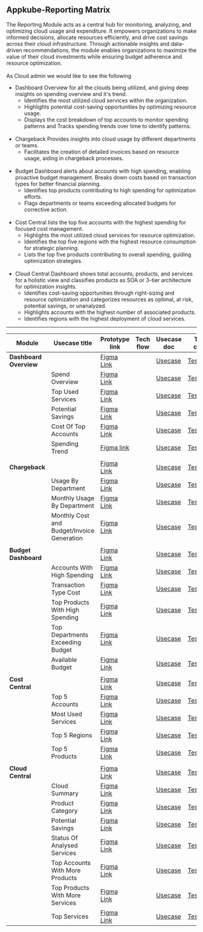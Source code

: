  Appkube-Reporting Matrix
 ---------------------------

 The Reporting Module acts as a central hub for monitoring, analyzing, and optimizing cloud usage and expenditure. It empowers organizations to make informed decisions, allocate resources efficiently, and drive cost savings across their cloud infrastructure. Through actionable insights and data-driven recommendations, the module enables organizations to maximize the value of their cloud investments while ensuring budget adherence and resource optimization.<br>
 <br>
  As Cloud admin we would like to see the following<br>
 - Dashboard Overview for all the clouds being utilized, and giving deep insights on spending overview and it's trend.<br>
   - Identifies the most utilized cloud services within the organization.<br>
   - Highlights potential cost-saving opportunities by optimizing resource usage.<br>
   - Displays the cost breakdown of top accounts to monitor spending patterns and Tracks spending trends over time to identify patterns. <br>
   <br>
- Chargeback Provides insights into cloud usage by different departments or teams.<br>
   - Facilitates the creation of detailed invoices based on resource usage, aiding in chargeback processes.<br>
   <br>
- Budget Dashboard alerts about accounts with high spending, enabling proactive budget management. Breaks down costs based on transaction types for better financial planning.<br>
  - Identifies top products contributing to high spending for optimization efforts.<br>
  - Flags departments or teams exceeding allocated budgets for corrective action.<br>
  <br>
- Cost Central lists the top five accounts with the highest spending for focused cost management.<br>
  -  Highlights the most utilized cloud services for resource optimization.<br>
  -  Identifies the top five regions with the highest resource consumption for strategic planning.<br>
  - Lists the top five products contributing to overall spending, guiding optimization strategies.
  <br>
- Cloud Central Dashboard shows total accounts, products, and services for a holistic view and classifies products as SOA or 3-tier architecture for optimization insights.<br>
    - Identifies cost-saving opportunities through right-sizing and resource optimization and categorizes resources as optimal, at risk, potential savings, or unanalyzed.
    - Highlights accounts with the highest number of associated products.
    - Identifies regions with the highest deployment of cloud services. 

 - ----------------------------------------------------------
|Module|Usecase title|Prototype link|Tech flow|Usecase doc|Test case|
|------|-------------|--------------|---------|-----------|---------|
**Dashboard Overview**||[Figma Link](https://www.figma.com/proto/dlkcEDolt9QlU3E7qxB4sC/Reporting-Module-Prototype?page-id=29478%3A37045&type=design&node-id=34285-6483&viewport=88%2C215%2C0.07&t=2nSLlFWv7u0Lqn0U-1&scaling=scale-down-width&starting-point-node-id=34285%3A6483&show-proto-sidebar=1&mode=design)||[Usecase](https://github.com/AppkubeCloud/appkube-usecases-doc/blob/main/Reporting/Use%20cases/Dashboard/Dashboard%20Overview-UC.md)|[Testcase](https://github.com/AppkubeCloud/appkube-usecases-doc/blob/main/Reporting/Test%20cases/Dasboard/dashboard%20Overview-TC.md)|
||Spend Overview|[Figma Link](https://www.figma.com/proto/dlkcEDolt9QlU3E7qxB4sC/Reporting-Module-Prototype?page-id=29478%3A37045&node-id=33853-4923&starting-point-node-id=29478%3A43993&scaling=min-zoom&show-proto-sidebar=1&mode=design&t=5bV68rUMF1HAmNgv-1)||[Usecase](https://github.com/AppkubeCloud/appkube-usecases-doc/blob/main/Reporting/Use%20cases/Dashboard/Spending%20Overview-UC.md)|[Testcase](https://github.com/AppkubeCloud/appkube-usecases-doc/blob/main/Reporting/Test%20cases/Dasboard/Spending%20Overview-TC.md)|
||Top Used Services|[Figma Link](https://www.figma.com/proto/dlkcEDolt9QlU3E7qxB4sC/Reporting-Module-Prototype?page-id=29478%3A37045&node-id=33853-5741&starting-point-node-id=33853%3A5741&scaling=min-zoom&show-proto-sidebar=1&mode=design&t=5bV68rUMF1HAmNgv-1)||[Usecase](https://github.com/AppkubeCloud/appkube-usecases-doc/blob/main/Reporting/Use%20cases/Dashboard/Top%20Used%20Services-UC.md)|[Testcase](https://github.com/AppkubeCloud/appkube-usecases-doc/blob/main/Reporting/Test%20cases/Dasboard/Top%20Used%20services-TC.md)|
||Potential Savings|[Figma Link](https://www.figma.com/proto/dlkcEDolt9QlU3E7qxB4sC/Reporting-Module-Prototype?page-id=29478%3A37045&type=design&node-id=33853-6682&viewport=-4%2C-716%2C0.08&t=wF2nvVJfG5TWnDzx-1&scaling=min-zoom&starting-point-node-id=33853%3A6626&show-proto-sidebar=1&mode=design)||[Usecase](https://github.com/AppkubeCloud/appkube-usecases-doc/blob/main/Reporting/Use%20cases/Dashboard/Potential%20Savings-UC.md)|[Testcase](https://github.com/AppkubeCloud/appkube-usecases-doc/blob/main/Reporting/Test%20cases/Dasboard/Potential%20Savings-TC.md)|
||Cost Of Top Accounts|[Figma Link](https://www.figma.com/proto/dlkcEDolt9QlU3E7qxB4sC/Reporting-Module-Prototype?page-id=29478%3A37045&type=design&node-id=33853-8054&viewport=-4%2C-716%2C0.08&t=wF2nvVJfG5TWnDzx-1&scaling=min-zoom&starting-point-node-id=33853%3A8054&show-proto-sidebar=1&mode=design)||[Usecase](https://github.com/AppkubeCloud/appkube-usecases-doc/blob/main/Reporting/Use%20cases/Dashboard/Cost%20Of%20Top%20Acc-UC.md)|[Testcase](https://github.com/AppkubeCloud/appkube-usecases-doc/blob/main/Reporting/Test%20cases/Dasboard/Cost%20Of%20Top%20Acc-TC.md)|
||Spending Trend|[Figma link](https://www.figma.com/proto/dlkcEDolt9QlU3E7qxB4sC/Reporting-Module-Prototype?page-id=29478%3A37045&type=design&node-id=33853-8896&viewport=-4%2C-716%2C0.08&t=wF2nvVJfG5TWnDzx-1&scaling=min-zoom&starting-point-node-id=33853%3A8896&show-proto-sidebar=1&mode=design)||[Usecase](https://github.com/AppkubeCloud/appkube-usecases-doc/blob/main/Reporting/Use%20cases/Dashboard/Spending%20Trend-UC.md)|[Testcase](https://github.com/AppkubeCloud/appkube-usecases-doc/blob/main/Reporting/Test%20cases/Dasboard/Spending%20Trend-TC.md)|
|||||||
**Chargeback**||[Figma Link](https://www.figma.com/proto/dlkcEDolt9QlU3E7qxB4sC/Reporting-Module-Prototype?type=design&node-id=29560-31252&t=raZWeZBn767mEDUn-0&scaling=scale-down&page-id=29560%3A30876&starting-point-node-id=29560%3A31252)||[Usecase](https://github.com/AppkubeCloud/appkube-usecases-doc/blob/main/Reporting/Use%20cases/Chargeback/Chargeback%20Overview-UC.md)|[Testcase](https://github.com/AppkubeCloud/appkube-usecases-doc/blob/main/Reporting/Test%20cases/Chargeback/Chargeback%20Dashboard%20Overview..md)|
||Usage By Department|[Figma Link](https://www.figma.com/proto/dlkcEDolt9QlU3E7qxB4sC/Reporting-Module-Prototype?page-id=29560%3A30876&type=design&node-id=33865-29041&viewport=993%2C189%2C0.04&t=K57dmrManPa2Istd-1&scaling=min-zoom&starting-point-node-id=33865%3A29041&show-proto-sidebar=1&mode=design)||[Usecase](https://github.com/AppkubeCloud/appkube-usecases-doc/blob/main/Reporting/Use%20cases/Chargeback/Usage%20By%20Department-UC.md)|[Testcase](https://github.com/AppkubeCloud/appkube-usecases-doc/blob/main/Reporting/Test%20cases/Chargeback/Usage%20By%20Dept-TC.md)|
||Monthly Usage By Department|[Figma Link](https://www.figma.com/proto/dlkcEDolt9QlU3E7qxB4sC/Reporting-Module-Prototype?page-id=29560%3A30876&type=design&node-id=33865-29084&viewport=993%2C189%2C0.04&t=K57dmrManPa2Istd-1&scaling=min-zoom&starting-point-node-id=33865%3A29084&show-proto-sidebar=1&mode=design)||[Usecase](https://github.com/AppkubeCloud/appkube-usecases-doc/blob/main/Reporting/Use%20cases/Chargeback/Monthly%20Usage%20By%20Department-UC.md)|[Testcase](https://github.com/AppkubeCloud/appkube-usecases-doc/blob/main/Reporting/Test%20cases/Chargeback/Monthly%20Usage%20By%20Dept-TC.md)|
||Monthly Cost and Budget/Invoice Generation|[Figma Link](https://www.figma.com/proto/dlkcEDolt9QlU3E7qxB4sC/Reporting-Module-Prototype?page-id=29560%3A30876&type=design&node-id=33865-29133&viewport=993%2C189%2C0.04&t=K57dmrManPa2Istd-1&scaling=scale-down&starting-point-node-id=33865%3A29133&show-proto-sidebar=1&mode=design)||[Usecase](https://github.com/AppkubeCloud/appkube-usecases-doc/blob/main/Reporting/Use%20cases/Chargeback/Monthly%20Cost%20-%20Invoice%20Generation-UC.md)|[Testcase](https://github.com/AppkubeCloud/appkube-usecases-doc/blob/main/Reporting/Test%20cases/Chargeback/Monthly%20Cost-Invoice%20Generation-TC.md)|
|||||||
**Budget Dashboard**||[Figma Link](https://www.figma.com/proto/dlkcEDolt9QlU3E7qxB4sC/Reporting-Module-Prototype?type=design&node-id=29494-50186&t=raZWeZBn767mEDUn-0&scaling=scale-down&page-id=29494%3A50138&starting-point-node-id=29494%3A50186)||[Usecase](https://github.com/AppkubeCloud/appkube-usecases-doc/blob/main/Reporting/Use%20cases/Budget/Budget%20Overview-UC.md)|[Testcase](https://github.com/AppkubeCloud/appkube-usecases-doc/blob/main/Reporting/Test%20cases/Budget/Budget%20Dashboard-TC.md)|
||Accounts With High Spending|[Figma Link](https://www.figma.com/proto/dlkcEDolt9QlU3E7qxB4sC/Reporting-Module-Prototype?page-id=29494%3A50138&type=design&node-id=33899-13424&viewport=726%2C-936%2C0.06&t=Wr1zVsjaqTu9GvHr-1&scaling=scale-down&starting-point-node-id=33899%3A13424&show-proto-sidebar=1&mode=design)||[Usecase](https://github.com/AppkubeCloud/appkube-usecases-doc/blob/main/Reporting/Use%20cases/Budget/Top%20Acc%20With%20High%20Spending-UC.md)|[Testcase](https://github.com/AppkubeCloud/appkube-usecases-doc/blob/main/Reporting/Test%20cases/Budget/Top%20Acc%20With%20High%20Spending-TC.md)|
||Transaction Type Cost|[Figma Link](https://www.figma.com/proto/dlkcEDolt9QlU3E7qxB4sC/Reporting-Module-Prototype?page-id=29494%3A50138&type=design&node-id=33970-9757&viewport=726%2C-936%2C0.06&t=Wr1zVsjaqTu9GvHr-1&scaling=scale-down&starting-point-node-id=33970%3A9757&show-proto-sidebar=1&mode=design)||[Usecase](https://github.com/AppkubeCloud/appkube-usecases-doc/blob/main/Reporting/Use%20cases/Budget/Transaction%20Type%20Cost-UC.md)|[Testcase](https://github.com/AppkubeCloud/appkube-usecases-doc/blob/main/Reporting/Test%20cases/Budget/Transaction%20Type%20Cost-TC.md)|
||Top Products With High Spending|[Figma Link](https://www.figma.com/proto/dlkcEDolt9QlU3E7qxB4sC/Reporting-Module-Prototype?page-id=29494%3A50138&type=design&node-id=33899-15111&viewport=726%2C-936%2C0.06&t=Wr1zVsjaqTu9GvHr-1&scaling=scale-down&starting-point-node-id=33899%3A15111&show-proto-sidebar=1&mode=design)||[Usecase](https://github.com/AppkubeCloud/appkube-usecases-doc/blob/main/Reporting/Use%20cases/Budget/Top%20Products%20With%20High%20Spending-UC.md)|[Testcase](https://github.com/AppkubeCloud/appkube-usecases-doc/blob/main/Reporting/Test%20cases/Budget/Top%20Products%20With%20High%20Spending-TC.md)|
||Top Departments Exceeding Budget|[Figma Link](https://www.figma.com/proto/dlkcEDolt9QlU3E7qxB4sC/Reporting-Module-Prototype?page-id=29494%3A50138&type=design&node-id=33899-15469&viewport=726%2C-936%2C0.06&t=Wr1zVsjaqTu9GvHr-1&scaling=scale-down&starting-point-node-id=33899%3A15469&show-proto-sidebar=1&mode=design)||[Usecase](https://github.com/AppkubeCloud/appkube-usecases-doc/blob/main/Reporting/Use%20cases/Budget/Top%20Dept%20Exceeding%20Budget-UC.md)|[Testcase](https://github.com/AppkubeCloud/appkube-usecases-doc/blob/main/Reporting/Test%20cases/Budget/Top%20Dept%20Exceeding%20Budget-TC.md)|
||Available Budget|[Figma Link](https://www.figma.com/proto/dlkcEDolt9QlU3E7qxB4sC/Reporting-Module-Prototype?page-id=29494%3A50138&type=design&node-id=33923-6752&viewport=726%2C-936%2C0.06&t=Wr1zVsjaqTu9GvHr-1&scaling=scale-down&starting-point-node-id=33923%3A6752&show-proto-sidebar=1&mode=design)||[Usecase](https://github.com/AppkubeCloud/appkube-usecases-doc/blob/main/Reporting/Use%20cases/Budget/Available%20Budgets-UC.md)|[Testcase](https://github.com/AppkubeCloud/appkube-usecases-doc/blob/main/Reporting/Test%20cases/Budget/Available%20Budget-TC.md)|
|||||||
**Cost Central**||[Figma Link](https://www.figma.com/proto/dlkcEDolt9QlU3E7qxB4sC/Reporting-Module-Prototype?page-id=29465%3A20833&type=design&node-id=29494-29102&viewport=38%2C302%2C0.02&t=kHHSXj6QatGm37Bu-1&scaling=scale-down-width&starting-point-node-id=29494%3A29102&mode=design)||[Usecase](https://github.com/AppkubeCloud/appkube-usecases-doc/blob/main/Reporting/Use%20cases/Cost%20Central/Cost%20Central%20Overview-UC.md)|[Testcase](https://github.com/AppkubeCloud/appkube-usecases-doc/blob/main/Reporting/Test%20cases/Cost%20Central%20/Cost%20Central%20Dashboard-TC.md)|
||Top 5 Accounts|[Figma Link](https://www.figma.com/proto/dlkcEDolt9QlU3E7qxB4sC/Reporting-Module-Prototype?page-id=29465%3A20833&type=design&node-id=33861-10488&viewport=-1681%2C-1748%2C0.29&t=aM39nXszLLXbGFiC-1&scaling=scale-down-width&starting-point-node-id=33861%3A10488)||[Usecase](https://github.com/AppkubeCloud/appkube-usecases-doc/tree/main/Reporting/Use%20cases/Cost%20Central)|[Testcase](https://github.com/AppkubeCloud/appkube-usecases-doc/blob/main/Reporting/Test%20cases/Cost%20Central%20/Top%205%20Acc-TC.md)|
||Most Used Services|[Figma Link](https://www.figma.com/proto/dlkcEDolt9QlU3E7qxB4sC/Reporting-Module-Prototype?page-id=29465%3A20833&type=design&node-id=33861-12224&viewport=-2251%2C-1116%2C0.19&t=QsecBEQJtJQbZ4ch-1&scaling=scale-down-width&starting-point-node-id=33861%3A12224&mode=design)||[Usecase](https://github.com/AppkubeCloud/appkube-usecases-doc/blob/main/Reporting/Use%20cases/Cost%20Central/Most%20Used%20Services-UC.md)|[Testcase](https://github.com/AppkubeCloud/appkube-usecases-doc/blob/main/Reporting/Test%20cases/Cost%20Central%20/Most%20Used%20Services-TC.md)|
||Top 5 Regions|[Figma Link](https://www.figma.com/proto/dlkcEDolt9QlU3E7qxB4sC/Reporting-Module-Prototype?page-id=29465%3A20833&type=design&node-id=33861-13481&viewport=-1031%2C-1558%2C0.16&t=ro06L18GlEK7DNG1-1&scaling=scale-down-width&starting-point-node-id=33861%3A13481)||[Usecase](https://github.com/AppkubeCloud/appkube-usecases-doc/blob/main/Reporting/Use%20cases/Cost%20Central/Top%205%20Regions-UC.md)|[Testcase](https://github.com/AppkubeCloud/appkube-usecases-doc/blob/main/Reporting/Test%20cases/Cost%20Central%20/Top%205%20Regions-TC.md)|
||Top 5 Products|[Figma Link](https://www.figma.com/proto/dlkcEDolt9QlU3E7qxB4sC/Reporting-Module-Prototype?page-id=29465%3A20833&type=design&node-id=33861-15187&viewport=-2141%2C-1806%2C0.17&t=DLyHWLXUcBlHM0Sg-1&scaling=scale-down-width&starting-point-node-id=33861%3A15187)||[Usecase](https://github.com/AppkubeCloud/appkube-usecases-doc/blob/main/Reporting/Use%20cases/Cost%20Central/Top%205%20Products-UC.md)|[Testcase](https://github.com/AppkubeCloud/appkube-usecases-doc/blob/main/Reporting/Test%20cases/Cost%20Central%20/Top%205%20Products-TC.md)|
|||||||
**Cloud Central**||[Figma Link](https://www.figma.com/proto/dlkcEDolt9QlU3E7qxB4sC/Reporting-Module-Prototype?page-id=32789%3A1794&type=design&node-id=32817-11754&viewport=152%2C-43%2C0.06&t=Rqeoc5WM31s0K1aa-1&scaling=min-zoom&starting-point-node-id=32817%3A11754&mode=design)||[Usecase](https://github.com/AppkubeCloud/appkube-usecases-doc/blob/main/Reporting/Use%20cases/Cloud%20Central/overview%20Use%20Case%201%20(1).md)|[Testcase](https://github.com/AppkubeCloud/appkube-usecases-doc/blob/main/Reporting/Test%20cases/Cloud%20Central/Cloud%20Central%20Dashboard%201.md)|
||Cloud Summary|[Figma Link](https://www.figma.com/proto/Ag0Gx1h5D0NotDY6pAqlxp/cloud-central?page-id=218%3A61579&type=design&node-id=218-97262&viewport=596%2C1042%2C0.08&t=smR7fAbFkxV47jWR-1&scaling=min-zoom&starting-point-node-id=218%3A97262&mode=design)||[Usecase](https://github.com/AppkubeCloud/appkube-usecases-doc/blob/main/Reporting/Use%20cases/Cloud%20Central/Use%20Case%20Of%20Cloud%20Summary%20-%20Copy%20(1).md)|[Testcase](https://github.com/AppkubeCloud/appkube-usecases-doc/blob/main/Reporting/Test%20cases/Cloud%20Central/Cloud%20Summary-TC.md)|
||Product Category|[Figma Link](https://www.figma.com/proto/Ag0Gx1h5D0NotDY6pAqlxp/cloud-central?page-id=218%3A61579&type=design&node-id=218-109110&viewport=2786%2C-3697%2C0.26&t=kFvQG54enZJUFMi7-1&scaling=scale-down-width&starting-point-node-id=218%3A109110&mode=design)||[Usecase](https://github.com/AppkubeCloud/appkube-usecases-doc/blob/main/Reporting/Use%20cases/Cloud%20Central/Use%20Case%20Of%20Product%20category%201%20(1).md)|[Testcase](https://github.com/AppkubeCloud/appkube-usecases-doc/blob/main/Reporting/Test%20cases/Cloud%20Central/Product%20Category-TC.md)|
||Potential Savings|[Figma Link](https://www.figma.com/proto/Ag0Gx1h5D0NotDY6pAqlxp/cloud-central?page-id=218%3A61579&type=design&node-id=218-111097&viewport=2352%2C2835%2C0.19&t=CaM9eXky5XnVPD8P-1&scaling=scale-down-width&starting-point-node-id=218%3A111097&mode=design)||[Usecase](https://github.com/AppkubeCloud/appkube-usecases-doc/blob/main/Reporting/Use%20cases/Cloud%20Central/Use%20Case%20of%20the%20Potential%20Savings%201%20(1).md)|[Testcase](https://github.com/AppkubeCloud/appkube-usecases-doc/blob/main/Reporting/Test%20cases/Cloud%20Central/Potential%20Savings%20TC%20Cloud%20Central%20Dashboard%201.md)|
||Status Of Analysed Services|[Figma Link](https://www.figma.com/proto/Ag0Gx1h5D0NotDY6pAqlxp/cloud-central?page-id=218%3A61579&type=design&node-id=218-111127&viewport=3006%2C6640%2C0.28&t=V1IrCAYBz8N57bwO-1&scaling=scale-down-width&starting-point-node-id=218%3A111127&mode=design)||[Usecase](https://github.com/AppkubeCloud/appkube-usecases-doc/blob/main/Reporting/Use%20cases/Cloud%20Central/Use%20Case%20Of%20Status%20of%20Analysed%20Services%201%20(1).md)|[Testcase](https://github.com/AppkubeCloud/appkube-usecases-doc/blob/main/Reporting/Test%20cases/Cloud%20Central/Status%20of%20Analysed%20Services%20TC%20Cloud%20Central%20Dashboard.%201.md)|
||Top Accounts With More Products|[Figma Link](https://www.figma.com/proto/Ag0Gx1h5D0NotDY6pAqlxp/cloud-central?page-id=218%3A61579&type=design&node-id=218-141389&viewport=3006%2C6640%2C0.28&t=V1IrCAYBz8N57bwO-1&scaling=scale-down-width&starting-point-node-id=218%3A141389&mode=design)||[Usecase](https://github.com/AppkubeCloud/appkube-usecases-doc/blob/main/Reporting/Use%20cases/Cloud%20Central/Top%20Accounts%20with%20More%20Products%20(1).md)|[Testcase](https://github.com/AppkubeCloud/appkube-usecases-doc/blob/main/Reporting/Test%20cases/Cloud%20Central/Top%20Acc%20With%20More%20Products-TC.md)|
||Top Products With More Services|[Figma Link](https://www.figma.com/proto/Ag0Gx1h5D0NotDY6pAqlxp/cloud-central?page-id=218%3A61579&type=design&node-id=218-152058&viewport=3006%2C6640%2C0.28&t=V1IrCAYBz8N57bwO-1&scaling=scale-down-width&starting-point-node-id=218%3A152058&mode=design)||[Usecase](https://github.com/AppkubeCloud/appkube-usecases-doc/blob/main/Reporting/Use%20cases/Cloud%20Central/Use%20Case%20Of%20Top%20Products%201%20(1).md)|[Testcase](https://github.com/AppkubeCloud/appkube-usecases-doc/blob/main/Reporting/Test%20cases/Cloud%20Central/Top%20Products%20With%20More%20Services%20TC%201.md)|
||Top Services|[Figma Link](https://www.figma.com/proto/Ag0Gx1h5D0NotDY6pAqlxp/cloud-central?page-id=218%3A61579&type=design&node-id=218-154308&viewport=3006%2C6640%2C0.28&t=V1IrCAYBz8N57bwO-1&scaling=scale-down-width&starting-point-node-id=218%3A154308&mode=design)||[Usecase](https://github.com/AppkubeCloud/appkube-usecases-doc/blob/main/Reporting/Use%20cases/Cloud%20Central/Use%20Case%20of%20Top%20Services%201%20(1).md)|[Testcase](https://github.com/AppkubeCloud/appkube-usecases-doc/blob/main/Reporting/Test%20cases/Cloud%20Central/Top%20Used%20Services.md)|

